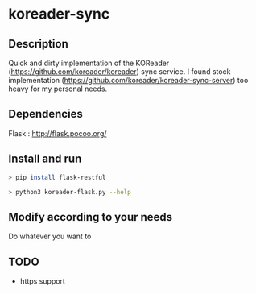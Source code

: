 # koreader-sync

## Description

Quick and dirty implementation of the KOReader (https://github.com/koreader/koreader) sync service.
I found stock implementation (https://github.com/koreader/koreader-sync-server) too heavy for my personal needs.
 
## Dependencies

Flask : http://flask.pocoo.org/

## Install and run

```bash
> pip install flask-restful

> python3 koreader-flask.py --help

```

## Modify according to your needs

Do whatever you want to

## TODO

* https support